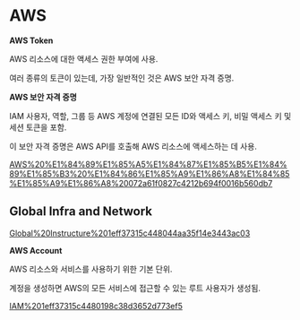 # AWS

**AWS Token**

AWS 리소스에 대한 액세스 권한 부여에 사용.

여러 종류의 토큰이 있는데, 가장 일반적인 것은 AWS 보안 자격 증명.

**AWS 보안 자격 증명**

IAM 사용자, 역할, 그룹 등 AWS 계정에 연결된 모든 ID와 액세스 키, 비밀 액세스 키 및 세션 토큰을 포함.

이 보안 자격 증명은 AWS API를 호출해 AWS 리소스에 액세스하는 데 사용.

[AWS%20%E1%84%89%E1%85%A5%E1%84%87%E1%85%B5%E1%84%89%E1%85%B3%20%E1%84%86%E1%85%A9%E1%86%A8%E1%84%85%E1%85%A9%E1%86%A8%20072a61f0827c4212b694f0016b560db7](AWS%20%E1%84%89%E1%85%A5%E1%84%87%E1%85%B5%E1%84%89%E1%85%B3%20%E1%84%86%E1%85%A9%E1%86%A8%E1%84%85%E1%85%A9%E1%86%A8%20072a61f0827c4212b694f0016b560db7)

## Global Infra and Network

[Global%20Instructure%201eff37315c448044aa35f14e3443ac03](Global%20Instructure%201eff37315c448044aa35f14e3443ac03)

**AWS Account**

AWS 리소스와 서비스를 사용하기 위한 기본 단위.

계정을 생성하면 AWS의 모든 서비스에 접근할 수 있는 루트 사용자가 생성됨.

[IAM%201eff37315c4480198c38d3652d773ef5](IAM%201eff37315c4480198c38d3652d773ef5)